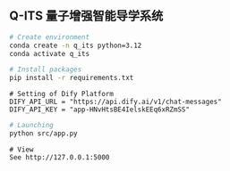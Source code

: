 
<h2> Q-ITS 量子增强智能导学系统 </h2> 

```sh
# Create environment
conda create -n q_its python=3.12 
conda activate q_its

# Install packages
pip install -r requirements.txt
```

```aiignore
# Setting of Dify Platform
DIFY_API_URL = "https://api.dify.ai/v1/chat-messages"
DIFY_API_KEY = "app-HNvHtsBE4IelskEEq6xRZmSS" 
```

```sh
# Launching
python src/app.py
```

```aiignore
# View
See http://127.0.0.1:5000
```